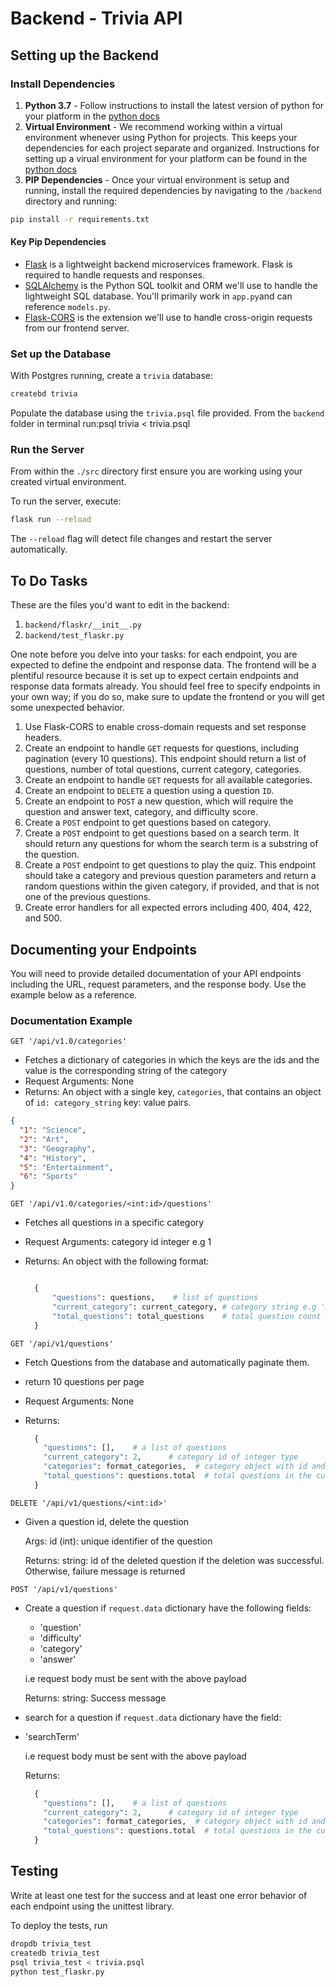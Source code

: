 # Backend - Trivia API

## Setting up the Backend

### Install Dependencies

1. **Python 3.7** - Follow instructions to install the latest version of python for your platform in the [python docs](https://docs.python.org/3/using/unix.html#getting-and-installing-the-latest-version-of-python)
2. **Virtual Environment** - We recommend working within a virtual environment whenever using Python for projects. This keeps your dependencies for each project separate and organized. Instructions for setting up a virual environment for your platform can be found in the [python docs](https://packaging.python.org/guides/installing-using-pip-and-virtual-environments/)
3. **PIP Dependencies** - Once your virtual environment is setup and running, install the required dependencies by navigating to the `/backend` directory and running:

```bash
pip install -r requirements.txt
```

#### Key Pip Dependencies

- [Flask](http://flask.pocoo.org/) is a lightweight backend microservices framework. Flask is required to handle requests and responses.
- [SQLAlchemy](https://www.sqlalchemy.org/) is the Python SQL toolkit and ORM we'll use to handle the lightweight SQL database. You'll primarily work in `app.py`and can reference `models.py`.
- [Flask-CORS](https://flask-cors.readthedocs.io/en/latest/#) is the extension we'll use to handle cross-origin requests from our frontend server.

### Set up the Database

With Postgres running, create a `trivia` database:

```bash
createbd trivia
```

Populate the database using the `trivia.psql` file provided. From the `backend` folder in terminal run:psql trivia < trivia.psql

### Run the Server

From within the `./src` directory first ensure you are working using your created virtual environment.

To run the server, execute:

```bash
flask run --reload
```

The `--reload` flag will detect file changes and restart the server automatically.

## To Do Tasks

These are the files you'd want to edit in the backend:

1. `backend/flaskr/__init__.py`
2. `backend/test_flaskr.py`

One note before you delve into your tasks: for each endpoint, you are expected to define the endpoint and response data. The frontend will be a plentiful resource because it is set up to expect certain endpoints and response data formats already. You should feel free to specify endpoints in your own way; if you do so, make sure to update the frontend or you will get some unexpected behavior.

1. Use Flask-CORS to enable cross-domain requests and set response headers.
2. Create an endpoint to handle `GET` requests for questions, including pagination (every 10 questions). This endpoint should return a list of questions, number of total questions, current category, categories.
3. Create an endpoint to handle `GET` requests for all available categories.
4. Create an endpoint to `DELETE` a question using a question `ID`.
5. Create an endpoint to `POST` a new question, which will require the question and answer text, category, and difficulty score.
6. Create a `POST` endpoint to get questions based on category.
7. Create a `POST` endpoint to get questions based on a search term. It should return any questions for whom the search term is a substring of the question.
8. Create a `POST` endpoint to get questions to play the quiz. This endpoint should take a category and previous question parameters and return a random questions within the given category, if provided, and that is not one of the previous questions.
9. Create error handlers for all expected errors including 400, 404, 422, and 500.

## Documenting your Endpoints

You will need to provide detailed documentation of your API endpoints including the URL, request parameters, and the response body. Use the example below as a reference.

### Documentation Example

`GET '/api/v1.0/categories'`

- Fetches a dictionary of categories in which the keys are the ids and the value is the corresponding string of the category
- Request Arguments: None
- Returns: An object with a single key, `categories`, that contains an object of `id: category_string` key: value pairs.

```json
{
  "1": "Science",
  "2": "Art",
  "3": "Geography",
  "4": "History",
  "5": "Entertainment",
  "6": "Sports"
}
```

`GET '/api/v1.0/categories/<int:id>/questions'`

- Fetches all questions in a specific category

- Request Arguments: category id integer e.g 1

- Returns: An object with the following format:

  ```python

    {
        "questions": questions,    # list of questions
        "current_category": current_category, # category string e.g 'Arts'
        "total_questions": total_questions    # total question count
    }
  ```

`GET '/api/v1/questions'`

- Fetch Questions from the database and automatically paginate them.

- return 10 questions per page

- Request Arguments: None

- Returns:

  ```python
    {
      "questions": [],    # a list of questions
      "current_category": 2,      # category id of integer type
      "categories": format_categories,  # category object with id and type keys
      "total_questions": questions.total  # total questions in the current category
    }
  ```


`DELETE '/api/v1/questions/<int:id>'`

- Given a question id, delete the question

  Args:
      id (int): unique identifier of the question

  Returns:
      string: id of the deleted question if the deletion was successful. Otherwise, failure message is returned


`POST '/api/v1/questions'`

- Create a question if `request.data` dictionary have the following fields:

  - 'question'
  - 'difficulty'
  - 'category'
  - 'answer'

  i.e request body must be sent with the above payload

  Returns:
      string: Success message

- search for a question if `request.data` dictionary have the field:

- 'searchTerm'

  i.e request body must be sent with the above payload

  Returns:

  ```python
    {
      "questions": [],    # a list of questions
      "current_category": 2,      # category id of integer type
      "categories": format_categories,  # category object with id and type keys
      "total_questions": questions.total  # total questions in the current category
    }
  ```

## Testing

Write at least one test for the success and at least one error behavior of each endpoint using the unittest library.

To deploy the tests, run

```bash
dropdb trivia_test
createdb trivia_test
psql trivia_test < trivia.psql
python test_flaskr.py
```
